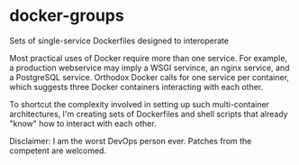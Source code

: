docker-groups
=============

Sets of single-service Dockerfiles designed to interoperate

Most practical uses of Docker require more than one service.  For example, a production
webservice may imply a WSGI servince, an nginx service, and a PostgreSQL service.  Orthodox
Docker calls for one service per container, which suggests three Docker containers interacting
with each other.

To shortcut the complexity involved in setting up such multi-container architectures, I'm 
creating sets of Dockerfiles and shell scripts that already "know" how to interact with
each other.

Disclaimer: I am the worst DevOps person ever.  Patches from the competent are welcomed.
